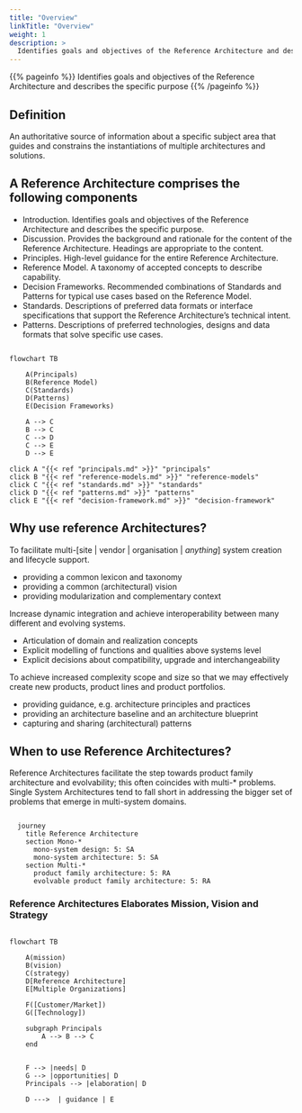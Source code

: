 ```yaml
---
title: "Overview"
linkTitle: "Overview"
weight: 1
description: >
  Identifies goals and objectives of the Reference Architecture and describes the specific purpose
---
```


{{% pageinfo %}}
Identifies goals and objectives of the Reference Architecture and describes the specific purpose
{{% /pageinfo %}}

## Definition

An authoritative source of information about a specific subject area that guides and constrains the instantiations of multiple architectures and solutions.

## A Reference Architecture comprises the following components

- Introduction.  Identifies goals and objectives of the Reference Architecture and describes the specific purpose.
- Discussion.  Provides the background and rationale for the content of the Reference Architecture.  Headings are appropriate to the content.
- Principles.  High-level guidance for the entire Reference Architecture.
- Reference Model.  A taxonomy of accepted concepts to describe capability.
- Decision Frameworks.  Recommended combinations of Standards and Patterns for typical use cases based on the Reference Model.
- Standards.  Descriptions of preferred data formats or interface specifications that support the Reference Architecture’s technical intent.
- Patterns.  Descriptions of preferred technologies, designs and data formats that solve specific use cases.

```mermaid

flowchart TB

    A(Principals)
    B(Reference Model)
    C(Standards)
    D(Patterns)
    E(Decision Frameworks)

    A --> C
    B --> C
    C --> D
    C --> E
    D --> E

click A "{{< ref "principals.md" >}}" "principals"
click B "{{< ref "reference-models.md" >}}" "reference-models"
click C "{{< ref "standards.md" >}}" "standards"
click D "{{< ref "patterns.md" >}}" "patterns"
click E "{{< ref "decision-framework.md" >}}" "decision-framework"

```

## Why use reference Architectures?

To facilitate multi-[site | vendor | organisation | *anything*] system creation and lifecycle support.

- providing a common lexicon and taxonomy
- providing a common (architectural) vision
- providing modularization and complementary context

Increase dynamic integration and achieve interoperability between many different and evolving systems.

- Articulation of domain and realization concepts
- Explicit modelling of functions and qualities above systems level
- Explicit decisions about compatibility, upgrade and interchangeability

To achieve increased complexity scope and size so that we may effectively create new products, product lines and product portfolios.

- providing guidance, e.g. architecture principles and practices
- providing an architecture baseline and an architecture blueprint
- capturing and sharing (architectural) patterns

## When to use Reference Architectures?

Reference Architectures facilitate the step towards product family architecture and evolvability; this often coincides with multi-\* problems. Single System Architectures tend to fall short in addressing the bigger set of problems that emerge in multi-system domains.

```mermaid

  journey
    title Reference Architecture
    section Mono-*
      mono-system design: 5: SA
      mono-system architecture: 5: SA
    section Multi-*
      product family architecture: 5: RA
      evolvable product family architecture: 5: RA

```

### Reference Architectures Elaborates Mission, Vision and Strategy

```mermaid

flowchart TB

    A(mission)
    B(vision)
    C(strategy)
    D[Reference Architecture]
    E[Multiple Organizations]

    F([Customer/Market])
    G([Technology])

    subgraph Principals
        A --> B --> C
    end


    F --> |needs| D
    G --> |opportunities| D
    Principals --> |elaboration| D

    D --->  | guidance | E

```
